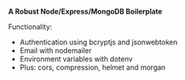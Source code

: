 **A Robust Node/Express/MongoDB Boilerplate**

Functionality:

-   Authentication using bcryptjs and jsonwebtoken
-   Email with nodemailer
-   Environment variables with dotenv
-   Plus: cors, compression, helmet and morgan
